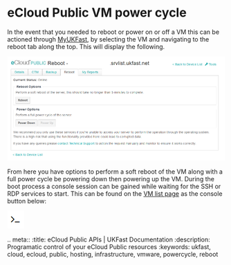 # eCloud Public VM power cycle

In the event that you needed to reboot or power on or off a VM this can be actioned through [MyUKFast](https://my.ukfast.co.uk/ecloud-public), by selecting the VM and navigating to the reboot tab along the top. This will display the following. 

![vmReboot](files/vmReboot.png)

From here you have options to perform a soft reboot of the VM along with a full power cycle be powering down then powering up the VM. During the boot process a console session can be gained while waiting for the SSH or RDP services to start. This can be found on the [VM list page](https://my.ukfast.co.uk/ecloud-public) as the console button below:

 ![consoleButton](files/consoleButton.png)

.. meta::
   :title: eCloud Public APIs | UKFast Documentation
   :description: Programatic control of your eCloud Public resources
   :keywords: ukfast, cloud, ecloud, public, hosting, infrastructure, vmware, powercycle, reboot
